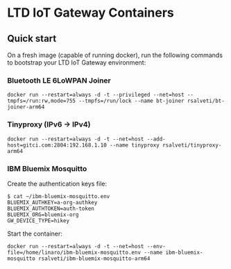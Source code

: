 # LTD IoT Gateway Containers

## Quick start

On a fresh image (capable of running docker), run the following commands to bootstrap your LTD IoT Gateway environment:

### Bluetooth LE 6LoWPAN Joiner

```
docker run --restart=always -d -t --privileged --net=host --tmpfs=/run:rw,mode=755 --tmpfs=/run/lock --name bt-joiner rsalveti/bt-joiner-arm64
```

### Tinyproxy (IPv6 -> IPv4)

```
docker run --restart=always -d -t --net=host --add-host=gitci.com:2804:192.168.1.10 --name tinyproxy rsalveti/tinyproxy-arm64
```

### IBM Bluemix Mosquitto

Create the authentication keys file:

```
$ cat ~/ibm-bluemix-mosquitto.env
BLUEMIX_AUTHKEY=a-org-authkey
BLUEMIX_AUTHTOKEN=auth-token
BLUEMIX_ORG=bluemix-org
GW_DEVICE_TYPE=hikey
```

Start the container:

```
docker run --restart=always -d -t --net=host --env-file=/home/linaro/ibm-bluemix-mosquitto.env --name ibm-bluemix-mosquitto rsalveti/ibm-bluemix-mosquitto-arm64
```
